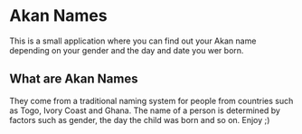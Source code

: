 # Akan Names
This is a small application where you can find out your Akan name depending on your gender and the day and date you wer born.
## What are Akan Names
They come from a traditional naming system for people from countries such as Togo, Ivory Coast and Ghana. The name of a person is determined by factors such as gender, the day the child was born and so on. Enjoy ;)